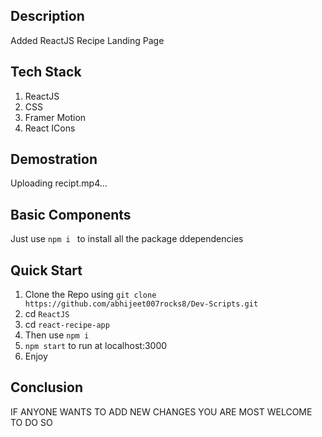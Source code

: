 ## Description
Added ReactJS Recipe Landing Page

## Tech Stack
1. ReactJS
2. CSS
3. Framer Motion
4. React ICons

## Demostration


Uploading recipt.mp4…

## Basic Components

Just use `npm i ` to install all the package ddependencies

## Quick Start
1. Clone the Repo using `git clone https://github.com/abhijeet007rocks8/Dev-Scripts.git`
2. cd `ReactJS`
3. cd `react-recipe-app`
4. Then use `npm i`
5. `npm start` to run at localhost:3000
6. Enjoy

## Conclusion

IF ANYONE WANTS TO ADD NEW CHANGES YOU ARE MOST WELCOME TO DO SO
